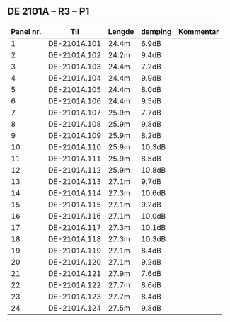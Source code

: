 ## DE 2101A – R3 – P1

|Panel nr.|Til|Lengde|demping|Kommentar|
|---|---|---|---|---|
|1|DE-2101A.101|24.4m| 6.9dB||
|2|DE-2101A.102|24.2m| 9.4dB||
|3|DE-2101A.103|24.4m| 7.2dB||
|4|DE-2101A.104|24.4m| 9.9dB||
|5|DE-2101A.105|24.4m| 8.0dB||
|6|DE-2101A.106|24.4m| 9.5dB||
|7|DE-2101A.107|25.9m| 7.7dB||
|8|DE-2101A.108|25.9m| 9.8dB||
|9|DE-2101A.109|25.9m| 8.2dB||
|10|DE-2101A.110|25.9m| 10.3dB||
|11|DE-2101A.111|25.9m| 8.5dB||
|12|DE-2101A.112|25.9m| 10.8dB||
|13|DE-2101A.113|27.1m| 9.7dB||
|14|DE-2101A.114|27.3m| 10.6dB||
|15|DE-2101A.115|27.1m| 9.2dB||
|16|DE-2101A.116|27.1m| 10.0dB||
|17|DE-2101A.117|27.3m| 10.1dB||
|18|DE-2101A.118|27.3m| 10.3dB||
|19|DE-2101A.119|27.1m| 8.4dB||
|20|DE-2101A.120|27.1m| 9.2dB||
|21|DE-2101A.121|27.9m| 7.6dB||
|22|DE-2101A.122|27.7m| 8.6dB||
|23|DE-2101A.123|27.7m| 8.4dB||
|24|DE-2101A.124|27.5m| 9.8dB||
